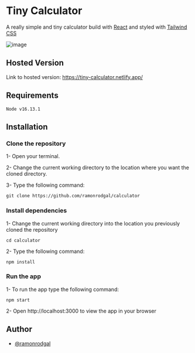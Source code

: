 # Tiny Calculator

A really simple and tiny calculator build with [React](https://reactjs.org/) and styled with [Tailwind CSS](https://tailwindcss.com/)

![image](https://drive.google.com/uc?export=view&id=1iUeyxZIhvoBjqA8UYlVSh8je5HkRap_d)

## Hosted Version

Link to hosted version: https://tiny-calculator.netlify.app/

## Requirements

```
Node v16.13.1
```

## Installation

### Clone the repository

1- Open your terminal.

2- Change the current working directory to the location where you want the cloned directory.

3- Type the following command:

```
git clone https://github.com/ramonrodgal/calculator
```

### Install dependencies

1- Change the current working directory into the location you previously cloned the repository

```
cd calculator
```

2- Type the following command:

```
npm install
```

### Run the app

1- To run the app type the following command:

```
npm start
```

2- Open http://localhost:3000 to view the app in your browser

## Author

- [@ramonrodgal](https://github.com/ramonrodgal)

